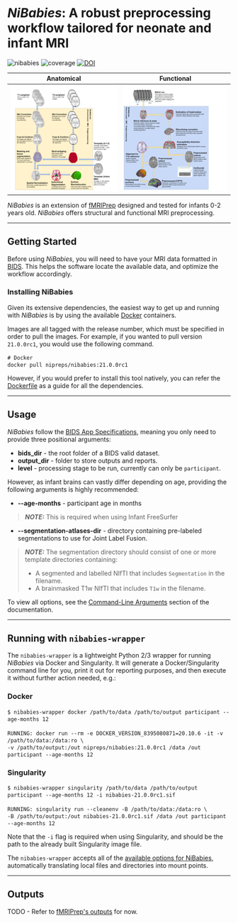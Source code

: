 # *NiBabies*: A robust preprocessing workflow tailored for neonate and infant MRI

![nibabies](https://github.com/nipreps/nibabies/actions/workflows/pytest.yml/badge.svg)
![coverage](https://codecov.io/gh/nipreps/nibabies/branch/master/graph/badge.svg)
[![DOI](https://zenodo.org/badge/264223087.svg)](https://zenodo.org/badge/latestdoi/264223087)

Anatomical | Functional
---------- | ----------
![nibabies-anat](./docs/_static/nibabies_anat.png) | ![nibabies-func](./docs/_static/nibabies_func.png)

*NiBabies* is an extension of [fMRIPrep](https://fmriprep.org/en/stable/) designed and tested for infants 0-2 years old. *NiBabies* offers structural and functional MRI preprocessing.

---

## Getting Started

Before using *NiBabies*, you will need to have your MRI data formatted in [BIDS](https://bids.neuroimaging.io/).
This helps the software locate the available data, and optimize the workflow accordingly.

### Installing NiBabies

Given its extensive dependencies, the easiest way to get up and running with *NiBabies* is by using the available [Docker](https://hub.docker.com/r/nipreps/nibabies/tags?page=1&ordering=last_updated) containers.

Images are all tagged with the release number, which must be specified in order to pull the images. For example, if you wanted to pull version `21.0.0rc1`, you would use the following command.
```
# Docker
docker pull nipreps/nibabies:21.0.0rc1
```

However, if you would prefer to install this tool natively, you can refer the [Dockerfile](./Dockerfile) as a guide for all the dependencies.

---

## Usage

*NiBabies* follow the [BIDS App Specifications](http://bids-apps.neuroimaging.io/about/), meaning you only need to provide three positional arguments:

- **bids_dir** - the root folder of a BIDS valid dataset.
- **output_dir** - folder to store outputs and reports.
- **level** - processing stage to be run, currently can only be `participant`.

However, as infant brains can vastly differ depending on age, providing the following arguments is highly recommended:

- **--age-months** - participant age in months
> **_NOTE:_** This is required when using Infant FreeSurfer
- **--segmentation-atlases-dir** - directory containing pre-labeled segmentations to use for Joint Label Fusion.

> **_NOTE:_** The segmentation directory should consist of one or more template directories containing:
> - A segmented and labelled NIfTI that includes `Segmentation` in the filename.
> - A brainmasked T1w NIfTI that includes `T1w` in the filename.

To view all options, see the [Command-Line Arguments](https://nibabies.readthedocs.io/usage.html#command-line-arguments) section of the documentation.

---

## Running with ``nibabies-wrapper``

The ``nibabies-wrapper`` is a lightweight Python 2/3 wrapper for running *NiBabies* via Docker and Singularity.
It will generate a Docker/Singularity command line for you, print it out for reporting purposes, and then execute it without further action needed, e.g.:


### Docker
```
$ nibabies-wrapper docker /path/to/data /path/to/output participant --age-months 12

RUNNING: docker run --rm -e DOCKER_VERSION_8395080871=20.10.6 -it -v /path/to/data:/data:ro \
-v /path/to/output:/out nipreps/nibabies:21.0.0rc1 /data /out participant --age-months 12
```

### Singularity
```
$ nibabies-wrapper singularity /path/to/data /path/to/output participant --age-months 12 -i nibabies-21.0.0rc1.sif

RUNNING: singularity run --cleanenv -B /path/to/data:/data:ro \
-B /path/to/output:/out nibabies-21.0.0rc1.sif /data /out participant --age-months 12
```
Note that the `-i` flag is required when using Singularity, and should be the path to the already built Singularity image file.

The ``nibabies-wrapper`` accepts all of the [available options for NiBabies](#usage), automatically translating local files and directories into mount points.

---

## Outputs

TODO - Refer to [fMRIPrep's outputs](https://fmriprep.org/en/20.2.1/outputs.html) for now.
